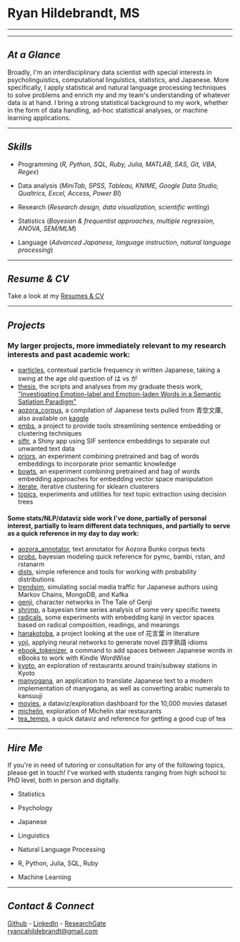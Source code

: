 # Ryan Hildebrandt, MS

---

---

## *At a Glance*

Broadly, I'm an interdisciplinary data scientist with special interests in psycholinguistics, computational linguistics, statistics, and Japanese. More specifically, I apply statistical and natural language processing techniques to solve problems and enrich my and my team's understanding of whatever data is at hand. I bring a strong statistical background to my work, whether in the form of data handling, ad-hoc statistical analyses, or machine learning applications.

---

## *Skills*

- Programming (*R, Python, SQL, Ruby, Julia, MATLAB, SAS, Git, VBA, Regex*)

- Data analysis (*MiniTab, SPSS, Tableau, KNIME, Google Data Studio, Qualtrics, Excel, Access, Power BI*)

- Research (*Research design, data visualization, scientific writing*)

- Statistics (*Bayesian & frequentist approaches, multiple regression, ANOVA, SEM/MLM*)

- Language (*Advanced Japanese, language instruction, natural language processing*)

---

## *Resume & CV*

Take a look at my [Resumes & CV](https://ryancahildebrandt.github.io/resume/)

---

## *Projects*
### My larger projects, more immediately relevant to my research interests and past academic work:

- [particles](https://github.com/ryancahildebrandt/particles), contextual particle frequency in written Japanese, taking a swing at the age old question of は vs が
- [thesis](https://github.com/ryancahildebrandt/thesis), the scripts and analyses from my graduate thesis work, ["Investigating Emotion-label and Emotion-laden Words in a Semantic Satiation Paradigm"](https://scholarworks.rit.edu/theses/10346/)
- [aozora_corpus](https://github.com/ryancahildebrandt/aozora_corpus), a compilation of Japanese texts pulled from 青空文庫, also available on [kaggle](https://www.kaggle.com/datasets/ryancahildebrandt/azbcorpus)
- [embs](https://github.com/ryancahildebrandt/embs), a project to provide tools streamlining sentence embedding or clustering techniques 
- [siftr](https://github.com/ryancahildebrandt/siftr), a Shiny app using SIF sentence embeddings to separate out unwanted text data
- [priors](https://github.com/ryancahildebrandt/priors), an experiment combining pretrained and bag of words embeddings to incorporate prior semantic knowledge
- [bowts](https://github.com/ryancahildebrandt/bowts), an experiment combining pretrained and bag of words embedding approaches for embedding vector space manipulation
- [iterate](https://github.com/ryancahildebrandt/iterate), iterative clustering for sklearn clusterers
- [topics](https://github.com/ryancahildebrandt/topics), experiments and utilities for text topic extraction using decision trees 

#### Some stats/NLP/dataviz side work I've done, partially of personal interest, partially to learn different data techniques, and partially to serve as a quick reference in my day to day work:

- [aozora_annotator](https://github.com/ryancahildebrandt/aozora_annotator), text annotator for Aozora Bunko corpus texts
- [probs](https://github.com/ryancahildebrandt/probs), bayesian modeling quick reference for pymc, bambi, rstan, and rstanarm
- [dists](https://github.com/ryancahildebrandt/dists), simple reference and tools for working with probability distributions
- [trendsim](https://github.com/ryancahildebrandt/trendsim), simulating social media traffic for Japanese authors using Markov Chains, MongoDB, and Kafka
- [genji](https://github.com/ryancahildebrandt/genji), character networks in The Tale of Genji
- [shrimp](https://github.com/ryancahildebrandt/shrimp), a bayesian time series analysis of some very specific tweets
- [radicals](https://github.com/ryancahildebrandt/radicals), some experiments with embedding kanji in vector spaces based on radical composition, readings, and meanings
- [hanakotoba](https://github.com/ryancahildebrandt/hanakotoba), a project looking at the use of 花言葉 in literature 
- [yoji](https://github.com/ryancahildebrandt/yoji), applying neural networks to generate novel 四字熟語 idioms
- [ebook_tokenizer](https://github.com/ryancahildebrandt/ebook_tokenizer), a command to add spaces between Japanese words in eBooks to work with Kindle WordWise
- [kyoto](https://github.com/ryancahildebrandt/kyoto), an exploration of restaurants around train/subway stations in Kyoto
- [manyogana](https://github.com/ryancahildebrandt/manyogana), an application to translate Japanese text to a modern implementation of manyogana, as well as converting arabic numerals to kansuuji
- [movies](https://github.com/ryancahildebrandt/movies), a dataviz/exploration dashboard for the 10,000 movies dataset
- [michelin](https://github.com/ryancahildebrandt/michelin), exploration of Michelin star restaurants
- [tea_temps](https://github.com/ryancahildebrandt/tea_temps), a quick dataviz and reference for getting a good cup of tea

---

## *Hire Me*

If you're in need of tutoring or consultation for any of the following topics, please get in touch! I've worked with students ranging from high school to PhD level, both in person and digitally.

- Statistics

- Psychology

- Japanese

- Linguistics

- Natural Language Processing

- R, Python, Julia, SQL, Ruby

- Machine Learning

---

## *Contact & Connect*

[Github](https://github.com/ryancahildebrandt) - [LinkedIn](https://linkedin.com/in/rcah) - [ResearchGate](https://researchgate.net/profile/Ryan\_Hildebrandt) <br>
ryancahildebrandt@gmail.com
